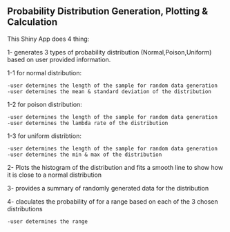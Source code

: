 ## Probability Distribution Generation, Plotting & Calculation  

This Shiny App does 4 thing:

1- generates 3 types of probability distribution (Normal,Poison,Uniform) based on user provided information.

1-1 for normal distribution:

    -user determines the length of the sample for random data generation
    -user determines the mean & standard deviation of the distribution
    
1-2 for poison distribution:

    -user determines the length of the sample for random data generation
    -user determines the lambda rate of the distribution
    
1-3 for uniform distribtion:

    -user determines the length of the sample for random data generation
    -user determines the min & max of the distribution

2- Plots the histogram of the distribution and fits a smooth line to show how it is close to a normal distribution

3- provides a summary of randomly generated data for the distribution

4- claculates the probability of for a range based on each of the 3 chosen distributions

    -user determines the range
  

  
